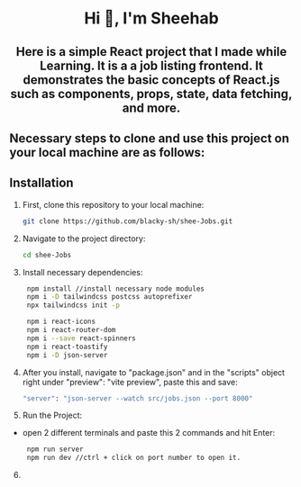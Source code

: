 <h1 align="center"> Hi 👋, I'm Sheehab</h1>

<h2 align="center">Here is a simple React project that I made while Learning. It is a a job listing frontend. It demonstrates the basic concepts of React.js such as components, props, state, data fetching, and more.</h2>

<h2> Necessary steps to clone and use this project on your local machine are as follows: </h2>

## Installation

1. First, clone this repository to your local machine:

   ```bash
   git clone https://github.com/blacky-sh/shee-Jobs.git

2. Navigate to the project directory:

    ```bash
    cd shee-Jobs

3. Install necessary dependencies:

    ```bash
     npm install //install necessary node modules
     npm i -D tailwindcss postcss autoprefixer
     npx tailwindcss init -p

     npm i react-icons
     npm i react-router-dom
     npm i --save react-spinners
     npm i react-toastify
     npm i -D json-server

4. After you install, navigate to "package.json" and in the "scripts" object right under "preview": "vite preview", paste this and save:

    ```bash
    "server": "json-server --watch src/jobs.json --port 8000"

5. Run the Project:
- open 2 different terminals and paste this 2 commands and hit Enter:

    ```bash
     npm run server
     npm run dev //ctrl + click on port number to open it.

6.



